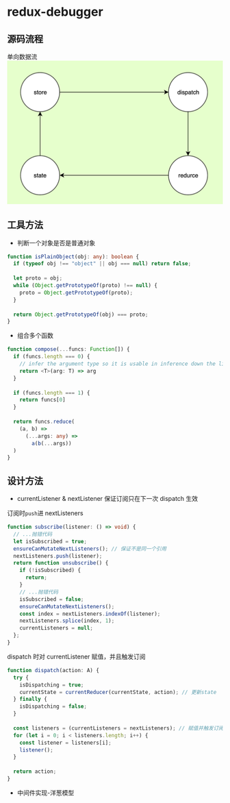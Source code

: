 # redux-debugger

## 源码流程

单向数据流
![流程](imgs/process.png)

## 工具方法

- 判断一个对象是否是普通对象

```ts
function isPlainObject(obj: any): boolean {
  if (typeof obj !== "object" || obj === null) return false;

  let proto = obj;
  while (Object.getPrototypeOf(proto) !== null) {
    proto = Object.getPrototypeOf(proto);
  }

  return Object.getPrototypeOf(obj) === proto;
}
```

- 组合多个函数
```ts
function compose(...funcs: Function[]) {
  if (funcs.length === 0) {
    // infer the argument type so it is usable in inference down the line
    return <T>(arg: T) => arg
  }

  if (funcs.length === 1) {
    return funcs[0]
  }

  return funcs.reduce(
    (a, b) =>
      (...args: any) =>
        a(b(...args))
  )
}
```

## 设计方法

- currentListener & nextListener 保证订阅只在下一次 dispatch 生效

订阅时`push`进 nextListeners

```ts
function subscribe(listener: () => void) {
  // ...抛错代码
  let isSubscribed = true;
  ensureCanMutateNextListeners(); // 保证不是同一个引用
  nextListeners.push(listener);
  return function unsubscribe() {
    if (!isSubscribed) {
      return;
    }
    // ...抛错代码
    isSubscribed = false;
    ensureCanMutateNextListeners();
    const index = nextListeners.indexOf(listener);
    nextListeners.splice(index, 1);
    currentListeners = null;
  };
}
```

dispatch 时对 currentListener 赋值，并且触发订阅

```ts
function dispatch(action: A) {
  try {
    isDispatching = true;
    currentState = currentReducer(currentState, action); // 更新state
  } finally {
    isDispatching = false;
  }

  const listeners = (currentListeners = nextListeners); // 赋值并触发订阅
  for (let i = 0; i < listeners.length; i++) {
    const listener = listeners[i];
    listener();
  }

  return action;
}
```

- 中间件实现-洋葱模型
```ts
```
